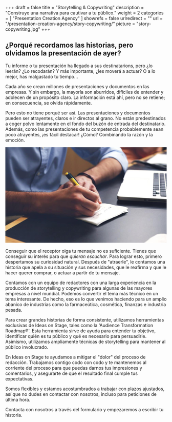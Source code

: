 +++
draft 		= false
title 		= "Storytelling & Copywriting"
description	= "Construye una narrativa para cautivar a tu público."
weight		= 2
categories	= [ "Presentation Creation Agency" ]
showrefs	= false
urlredirect	= ""
url 			= "/presentation-creation-agency/story-copywriting/"
picture		= "story-copywriting.jpg"
+++

## ¿Porqué recordamos las historias, pero olvidamos la presentación de ayer?

Tu informe o tu presentación ha llegado a sus destinatarions, pero ¿lo leerán? ¿Lo recodarán? Y más importante, ¿les moverá a actuar? O a lo mejor, has malgastado tu tiempo...

Cada año se crean millones de presentaciones y documentos en las empresas. Y sin embargo, la mayoría son aburridos, difíciles de entender y adolecen de un propósito claro. La información está ahí, pero no se retiene; en consecuencia, se olvida rápidamente.

Pero esto no tiene porqué ser así. Las presentaciones y documentos pueden ser atrayentes, claros e ir directos al grano. No están predestinados a coger polvo lentamente en el fondo del buzón de entrada del destinatario. Además, como las presentaciones de tu competencia probablemente sean poco atrayentes, ¡es fácil destacar! ¿Cómo? Combinando la razón y la emoción.

![story-copywriting][pic1]

Conseguir que el receptor oiga tu mensaje no es suficiente. Tienes que conseguir su interés para que *quieran escuchar*. Para lograr esto, primero despertamos su curiosidad natural. Después de "atraerle", le contamos una historia que apela a su situación y sus necesidades, que le reafirma y que le hacer querer comprar, o actuar a partir de tu mensaje.

Contamos con un equipo de redactores con una larga experiencia en la producción de storytelling y copywriting para algunas de las mayores empresas a nivel mundial. Podemos convertir el tema más técnico en un tema interesante. De hecho, eso es lo que venimos haciendo para un amplio abanico de industrias como la farmaceútica, cosmética, finanzas e industria pesada.

Para crear grandes historias de forma consistente, utilizamos herramientas exclusivas de Ideas on Stage, tales como la 'Audience Transformation Roadmap®'. Esta herramienta sirve de ayuda para entender tu objetivo, identificar quién es tu público y qué es necesario para persuadirle. Asimismo, utilizamos ampliamente técnicas de storytelling para mantener al público involucrado.

En Ideas on Stage te ayudamos a mitigar el "dolor" del proceso de redacción. Trabajamos contigo codo con codo y te mantenemos al corriente del proceso para que puedas darnos tus impresiones y comentarios, y asegurarte de que el resultado final cumple tus expectativas.

Somos flexibles y estamos acostumbrados a trabajar con plazos ajustados, así que no dudes en contactar con nosotros, incluso para peticiones de última hora.

Contacta con nosotros a través del formulario y empezaremos a escribir tu historia.

[pic1]: story-copywriting.jpg
